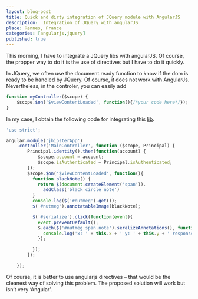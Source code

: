 ```yaml
---
layout: blog-post
title: Quick and dirty integration of JQuery module with AngularJS
description:  Integration of JQuery with angularJS
place: Rennes, France
categories: [angularjs,jquery]
published: true
---
```

This morning, I have to integrate a JQuery libs with angularJS. Of course, the propper way to do it is the use of directives but I have to do it quickly.

<!--more-->

In JQuery, we often use the document.ready function to know if the dom is ready to be handled by JQuery. Of course, it does not work with AngularJs. Nevertheless, in the controler, you can easily add

```js
function myController($scope) {
    $scope.$on('$viewContentLoaded', function(){/*your code here*/});
}
```

In my case, I obtain the following code for integrating this [lib](http://zurb.com/playground/javascript-annotation-plugin).

```js
'use strict';

angular.module('jhipsterApp')
    .controller('MainController', function ($scope, Principal) {
        Principal.identity().then(function(account) {
            $scope.account = account;
            $scope.isAuthenticated = Principal.isAuthenticated;
        });
        $scope.$on('$viewContentLoaded', function(){
          function blackNote() {
            return $(document.createElement('span')).
              addClass('black circle note')
          }
          console.log($('#nutmeg').get());
          $('#nutmeg').annotatableImage(blackNote);

          $('#serialize').click(function(event){
            event.preventDefault();
            $.each($('#nutmeg span.note').seralizeAnnotations(), function(){
              console.log('x: ' + this.x + ' y: ' + this.y + ' response_time: ' + this.response_time + 'ms');
            });

          });
        });

    });

```

Of course, it is better to use angularjs directives – that would be the cleanest way of solving this problem. The proposed solution   will work but isn’t very ‘Angular’.
